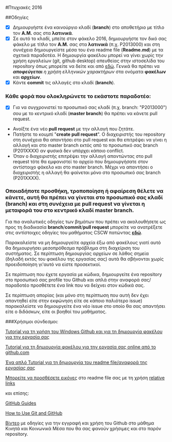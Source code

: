 #Πτυχιακές 2016

##Οδηγίες
- [x] Δημιουργήστε ένα καινούργιο κλαδί (**branch**) στο αποθετήριο με τίτλο τον **Α.Μ.** σας στα **λατινικά**.
- [x] Σε αυτό το κλαδί, μπείτε στον φάκελο 2016, δημιουργήστε τον δικό σας φάκελο με τίτλο τον **Α.Μ.** σας στα **λατινικά** (π.χ. P2013000) και στη συνέχεια δημιουργείστε μέσα του ένα readme file (**Readme.md**) με τα σχετικά παραδοτέα. H δημιουργία φακέλου μπορεί να γίνει χωρίς την χρήση εργαλείων (git, github desktop) απευθείας στην ιστοσελίδα του repository όπως μπορείτε να δείτε και από [εδώ](http://stackoverflow.com/questions/18773598/creating-folders-inside-github-com-repo-without-using-git).
Γενικά θα πρέπει να _**αποφεύγεται** η χρήση ελληνικών χαρακτήρων_ στα ονόματα **φακέλων** και **αρχείων**.
- [x] Κάντε **commit** τις αλλαγές στο κλαδί (**branch**).

### Κάθε φορά που ολοκληρώνετε το εκάστοτε παραδοτέο:
- [x] Για να συγχρονιστεί το προσωπικό σας κλαδί (π.χ. branch: "P2013000") σου με το κεντρικό κλαδί (**master branch**) θα πρέπει να κάνετε pull request.
* Ανοίξτε ένα νέο **pull request** με την αλλαγή που ζητάτε.
* Πατήστε το κουμπί "**create pull request**". Ο διαχειριστής του repository στη συνέχεια θα απαντήσει στο pull request και θα επιτρέψει να γίνει η αλλαγή και στο master branch εκτός από το προσωπικό σας branch (P201XXXX) αν φυσικά δεν υπάρχει κάποιο conflict.
* Όταν ο διαχειριστής επιτρέψει την αλλαγή απαντώντας στο pull request τότε θα εμφανιστεί το αρχείο που δημιουργήσατε στον αντίστοιχο φάκελο και στο master branch. Μέχρι να απαντήσει ο διαχειριστής η αλλαγή θα φαίνεται μόνο στο προσωπικό σας branch (P201XXXX).

### Οποιαδήποτε προσθήκη, τροποποίηση ή αφαίρεση θέλετε να κάνετε, αυτή θα πρέπει να γίνεται στο προσωπικό σας κλαδί (branch) και στη συνέχεια με **pull request** να γίνεται η μεταφορά του στο κεντρικό κλαδί **master branch**.

Για πιο αναλυτικές οδηγίες των βημάτων που πρέπει να ακολουθήσετε ως προς τη διαδικασία **branch**/**commit**/**pull request** μπορείτε να ανατρέξετε στις αντίστοιχες οδηγίες του μαθήματος CSCW πατώντας [**εδώ**](https://github.com/courses-ionio/cscw/tree/master/tutorial).

Παρακαλείστε να μη δημιουργείτε αρχεία έξω από φακέλους γιατί αυτό θα δημιουργήσει μεσοπρόθεσμα πρόβλημα στη διαχείριση του συστήματος. Σε περίπτωση δημιουργίας αρχείων σε λάθος σημεία (δηλαδή εκτός του φακέλου της εργασίας σας) αυτά θα σβήνονται χωρίς προειδοποίηση γι'αυτό να είστε προσεκτικοί.

Σε περίπτωση που έχετε εργασία με κώδικα, δημιουργείτε ένα repository στο προσωπικό σας profile του Github και απλά στην αναφορά σας/παραδοτέο προσθέτετε ένα link που να δείχνει στον κώδικά σας.

Σε περίπτωση απορίας (και μόνο στη περίπτωση που αυτή δεν έχει απαντηθεί είτε στην εκφώνηση είτε σε κάποιο παλιότερο issue) παρακαλείστε να δημιουργείτε ένα νέο issue στο οποίο θα σας απαντήσει είτε ο διδάσκων, είτε οι βοηθοί του μαθήματος.




###Χρήσιμοι σύνδεσμοι:

[Tutorial για τη χρήση του Windows Github και για τη δημιουργία φακέλου για την εργασία σας](https://github.com/courses-ionio/mm/blob/master/tutorial/README.md)

[Tutorial για τη δημιουργία φακέλου για την εργασία σας online από το github.com](http://stackoverflow.com/questions/18773598/creating-folders-inside-github-com-repo-without-using-git)

[Ένα απλό Tutorial για τη δημιουργία του readme file/αναφορά της εργασίας σας](https://guides.github.com/features/mastering-markdown/)

[Μπορείτε να προσθέσετε εικόνες](http://stackoverflow.com/a/11916467/1633251) στο readme file σας με τη χρήση [relative links](https://help.github.com/articles/relative-links-in-readmes/)

και επίσης:

[GitHub Guides](https://guides.github.com)

[How to Use Git and GitHub](https://www.udacity.com/course/ud775)

[Βίντεο](https://www.youtube.com/watch?v=hvCRkCm5uiI&feature=youtu.be) με οδηγίες για την εγγραφή και χρήση του Github στο μάθημα Κινητά και Κοινωνικά Μέσα που θα σας φανούν χρήσιμες και στο παρόν repository.
